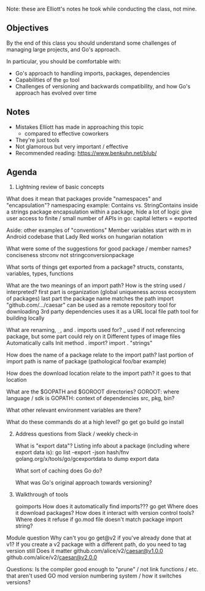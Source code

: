 Note: these are Elliott's notes he took while conducting the class, not mine.

## Objectives

By the end of this class you should understand some challenges of managing large projects, and Go's approach.

In particular, you should be comfortable with:

- Go's approach to handling imports, packages, dependencies
- Capabilities of the `go` tool
- Challenges of versioning and backwards compatibility, and how Go's approach has evolved over time

## Notes

* Mistakes Elliott has made in approaching this topic
	* compared to effective coworkers
* They're just tools
* Not glamorous but very important / effective
* Recommended reading: https://www.benkuhn.net/blub/

## Agenda

1. Lightning review of basic concepts

What does it mean that packages provide "namespaces" and "encapsulation"?
	namespacing
		example: Contains vs. StringContains inside a strings package
	encapsulation
		within a package, hide a lot of logic
		give user access to finite / small number of APIs
		in go:
			capital letters = exported

Aside: other examples of "conventions"
	Member variables start with m in Android codebase that Lady Red works on
	hungarian notation

What were some of the suggestions for good package / member names?
	conciseness
		strconv not stringconversionpackage

What sorts of things get exported from a package?
	structs, constants, variables, types, functions

What are the two meanings of an import path?
	How is the string used / interpreted?
		first part is organization (global uniqueness across ecosystem of packages)
		last part the package name matches the path
	import "github.com/.../caesar"
		can be used as a remote repository
			tool for downloading 3rd party dependencies uses it as a URL
		local file path
			tool for building locally

What are renaming, `_`, and . imports used for?
	_ used if not referencing package, but some part could rely on it
		Different types of image files
		Automatically calls Init method
	. import?
		import . "strings"

How does the name of a package relate to the import path?
	last portion of import path is name of package
	(pathological foo/bar example)

How does the download location relate to the import path?
	it goes to that location

What are the $GOPATH and $GOROOT directories?
	GOROOT: where language / sdk is
	GOPATH: context of dependencies
		src, pkg, bin?

What other relevant environment variables are there?
	

What do these commands do at a high level?
	go get
	go build
	go install

2. Address questions from Slack / weekly check-in

	What is "export data"?
		Listing info about a package (including where export data is):
			go list -export -json hash/fnv
		golang.org/x/tools/go/gcexportdata to dump export data

	What sort of caching does Go do?


	What was Go's original approach towards versioning?

3. Walkthrough of tools

	goimports
		How does it automatically find imports???
	go get
		Where does it download packages?
		How does it interact with version control tools?
		Where does it refuse if go.mod file doesn't match package import string?

Module question
	Why can't you go get@v2 if you've already done that at v1?
	If you create a v2 package with a different path, do you need to tag version still
		Does it matter
			github.com/alice/v2/caesar@v1.0.0
			github.com/alice/v2/caesar@v2.0.0

Questions:
	Is the compiler good enough to "prune" / not link functions / etc. that aren't used
	GO mod version numbering system / how it switches versions?

